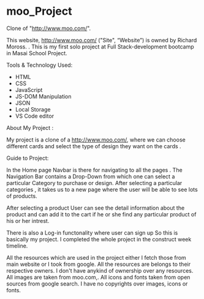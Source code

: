 # moo_Project
Clone of "http://www.moo.com/". 

This website, http://www.moo.com/ ("Site", “Website”) is owned by Richard Moross.
.
This is my first solo project at Full Stack-development bootcamp in Masai School Project.


Tools & Technology Used:

- HTML
- CSS
- JavaScript
- JS-DOM Manipulation
- JSON
- Local Storage
- VS Code editor



About My Project : 

My project is a clone of a http://www.moo.com/, where we can choose different cards and select the type of design they want on the cards .

Guide to Project:

In the Home page Navbar is there for navigating to all the pages . The Navigation Bar contains a Drop-Down from which one can select a particular Category to purchase or design. 
After selecting a particular categories , it takes us to a new page where the user will be able to see lots of products. 

After selecting a product User can see the detail information about the product  and can add it to the cart if he or she find any particular product of his or her intrest. 

There is also a Log-in functonality where user can sign up 
So this is basically my project. I completed the whole project in the construct week timeline.  

All the resources which are used in the project either I fetch those from main website or I took from google. All the resources are belongs to their respective owners. I don't have anykind of ownership over any resources. All images are taken from moo.com,. All icons and fonts taken from open sources from google search. I have no copyrights over images, icons or fonts.


